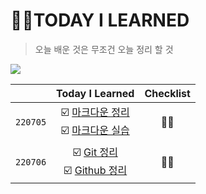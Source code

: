 
# 🤟🏻TODAY I LEARNED
> 오늘 배운 것은 무조건 오늘 정리 할 것

![](https://i.pinimg.com/originals/21/f3/f8/21f3f8a6fcdc0ae03d9891a0685d0d2e.gif)



|          |                       Today I Learned                        | Checklist |
| :------: | :----------------------------------------------------------: | :-------: |
| `220705` | ☑️ [마크다운 정리](https://github.com/wdahlia/TIL/blob/master/markdown/%EB%A7%88%ED%81%AC%EB%8B%A4%EC%9A%B4.md) <br>☑️ [마크다운 실습](https://github.com/wdahlia/TIL/blob/master/markdown%20practice/%EB%A7%88%ED%81%AC%EB%8B%A4%EC%9A%B4%20%EC%8B%A4%EC%8A%B5.md) |    👋🏻     |
| `220706` | ☑️ [Git 정리](https://github.com/wdahlia/TIL/blob/master/Git/git.md) <br>☑️ [Github 정리]() |    👋🏻     |